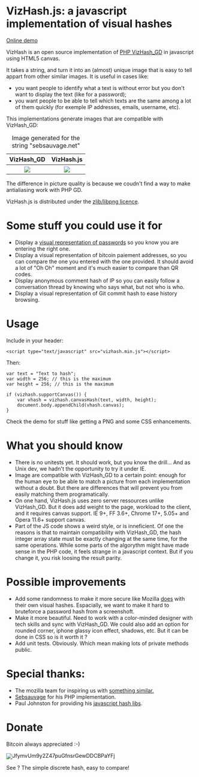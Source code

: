 VizHash.js: a javascript implementation of visual hashes
========================================================

<a href="http://jsfiddle.net/2nYsg/1/embedded/result/">Online demo</a>

VizHash is an open source implementation of <a href="http://sebsauvage.net/wiki/doku.php?id=php:vizhash_gd">PHP VizHash_GD</a> in javascript using HTML5 canvas.

It takes a string, and turn it into an (almost) unique image that is easy to tell appart from other similar images. It is useful in cases like:

- you want people to identify what a text is without error but you don't want to display the text (like for a password);
- you want people to be able to tell which texts are the same among a lot of them quickly (for exemple IP addresses, emails, username, etc).

This implementations generate images that are compatible with VizHash_GD:

<table>
    <caption>Image generated for the string "sebsauvage.net"</caption>
    <thead>
        <tr>
            <th>VizHash_GD</th>
            <th>VizHash.js</th>
        </tr>
    </thead>
    <tbody>
        <tr>
            <th><img src="https://github.com/sametmax/VizHash.js/raw/master/vizhash_gd.png"></th>
            <th><img src="https://github.com/sametmax/VizHash.js/raw/master/vizhash_js.png"></th>
        </tr>
    </tbody>
</table>

The difference in picture quality is because we coudn't find a way to make antialiasing work with PHP GD.

VizHash.js is distributed under the <a href="http://www.opensource.org/licenses/zlib-license.php">zlib/libpng licence</a>.

Some stuff you could use it for
================================

* Display a <a href="http://jsfiddle.net/tXKj8/3/embedded/result/">visual representation of passwords</a> so you know you are entering the right one.
* Display a visual representation of bitcoin paiement addresses, so you can compare the one you entered with the one provided. It should avoid a lot of "Oh Oh" moment and it's much easier to compare than QR codes.
* Display anonymous comment hash of IP so you can easily follow a conversation thread by knowing who says what, but not who is who.
* Display a visual representation of Git commit hash to ease history browsing.


Usage
======

Include in your header:

    <script type="text/javascript" src="vizhash.min.js"></script>

Then:

    var text = "Text to hash";
    var width = 256; // this is the maximum
    var height = 256; // this is the maximum

    if (vizhash.supportCanvas()) {
        var vhash = vizhash.canvasHash(text, width, height);
        document.body.appendChild(vhash.canvas);
    }

Check the demo for stuff like getting a PNG and some CSS enhancements.


What you should know
=====================

* There is no unitests yet. It should work, but you know the drill... And as Unix dev, we hadn't the opportunity to try it under IE.
* Image are compatible with VizHash_GD to a certain point: enough for the human eye to be able to match a picture from each implementation without a doubt. But there are differences that will prevent you from easily matching them programatically.
* On one hand, VizHash.js uses zero server ressources unlike VizHash_GD. But it does add weight to the page, workload to the client, and it requires canvas support. IE 9+, FF 3.6+, Chrome 17+, 5.05+ and Opera 11.6+ support canvas.
* Part of the JS code shows a weird style, or is inneficient. Of one the reasons is that to maintain compatibility with VizHash_GD, the hash integer array state must be exactly changing at the same time, for the same operations. While some parts of the algorythm might have made sense in the PHP code, it feels strange in a javascript context. But if you change it, you risk loosing the result parity.

Possible improvements
======================

* Add some randomness to make it more secure like Mozilla <a href="https://github.com/mozilla/watchdog-visualhash/blob/master/Chrome/util.js#L49">does</a> with their own visual hashes. Espacially, we want to make it hard to bruteforce a password hash from a screenshoft.
* Make it more beautiful. Need to work with a color-minded designer with tech skills and sync with VizHash_GD. We could also add an option for rounded corner, iphone glassy icon effect, shadows, etc. But it can be done in CSS so is it worth it ?
* Add unit tests. Obviously. Which mean making lots of private methods public.


Special thanks:
===============

* The mozilla team for inspiring us with <a href="https://wiki.mozilla.org/Identity/Watchdog/Visual_Hashing">something similar</div>.
* <a href="http://sebsauvage.net">Sebsauvage</a> for his PHP implementation.
* Paul Johnston for providing his <a href="http://pajhome.org.uk/crypt/md5/index.html">javascript hash libs</a>.

Donate
=======

Bitcoin always appreciated :-)

<img style="vertical-align:middle;" src="https://github.com/sametmax/VizHash.js/raw/master/bitcoin_hash.png">JfymvUm9y2Z47puGfnsrGewDDCBPaYFj</a>

See ? The simple discrete hash, easy to compare!
